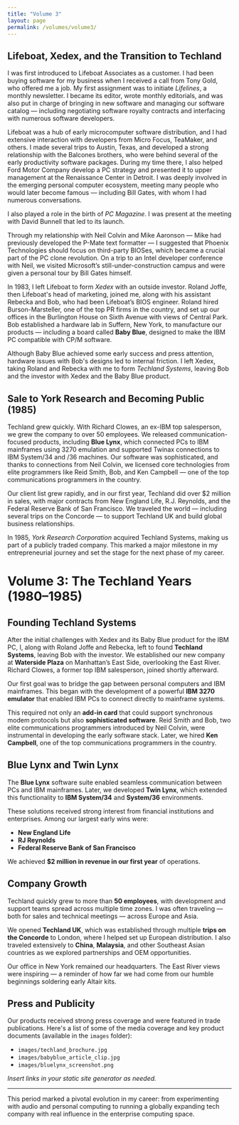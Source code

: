 ```yaml
---
title: "Volume 3"
layout: page
permalink: /volumes/volume3/
---
```


## Lifeboat, Xedex, and the Transition to Techland

I was first introduced to Lifeboat Associates as a customer. I had been buying software for my business when I received a call from Tony Gold, who offered me a job. My first assignment was to initiate *Lifelines*, a monthly newsletter. I became its editor, wrote monthly editorials, and was also put in charge of bringing in new software and managing our software catalog — including negotiating software royalty contracts and interfacing with numerous software developers.

Lifeboat was a hub of early microcomputer software distribution, and I had extensive interaction with developers from Micro Focus, TeaMaker, and others. I made several trips to Austin, Texas, and developed a strong relationship with the Balcones brothers, who were behind several of the early productivity software packages. During my time there, I also helped Ford Motor Company develop a PC strategy and presented it to upper management at the Renaissance Center in Detroit. I was deeply involved in the emerging personal computer ecosystem, meeting many people who would later become famous — including Bill Gates, with whom I had numerous conversations.

I also played a role in the birth of *PC Magazine*. I was present at the meeting with David Bunnell that led to its launch.

Through my relationship with Neil Colvin and Mike Aaronson — Mike had previously developed the P-Mate text formatter — I suggested that Phoenix Technologies should focus on third-party BIOSes, which became a crucial part of the PC clone revolution. On a trip to an Intel developer conference with Neil, we visited Microsoft’s still-under-construction campus and were given a personal tour by Bill Gates himself.

In 1983, I left Lifeboat to form *Xedex* with an outside investor. Roland Joffe, then Lifeboat's head of marketing, joined me, along with his assistant Rebecka and Bob, who had been Lifeboat’s BIOS engineer. Roland hired Burson-Marsteller, one of the top PR firms in the country, and set up our offices in the Burlington House on Sixth Avenue with views of Central Park. Bob established a hardware lab in Suffern, New York, to manufacture our products — including a board called **Baby Blue**, designed to make the IBM PC compatible with CP/M software.

Although Baby Blue achieved some early success and press attention, hardware issues with Bob's designs led to internal friction. I left Xedex, taking Roland and Rebecka with me to form *Techland Systems*, leaving Bob and the investor with Xedex and the Baby Blue product.

## Sale to York Research and Becoming Public (1985)

Techland grew quickly. With Richard Clowes, an ex-IBM top salesperson, we grew the company to over 50 employees. We released communication-focused products, including **Blue Lynx**, which connected PCs to IBM mainframes using 3270 emulation and supported Twinax connections to IBM System/34 and /36 machines. Our software was sophisticated, and thanks to connections from Neil Colvin, we licensed core technologies from elite programmers like Reid Smith, Bob, and Ken Campbell — one of the top communications programmers in the country.

Our client list grew rapidly, and in our first year, Techland did over $2 million in sales, with major contracts from New England Life, R.J. Reynolds, and the Federal Reserve Bank of San Francisco. We traveled the world — including several trips on the Concorde — to support Techland UK and build global business relationships.

In 1985, *York Research Corporation* acquired Techland Systems, making us part of a publicly traded company. This marked a major milestone in my entrepreneurial journey and set the stage for the next phase of my career.



# Volume 3: The Techland Years (1980–1985)

## Founding Techland Systems

After the initial challenges with Xedex and its Baby Blue product for the IBM PC, I, along with Roland Joffe and Rebecka, left to found **Techland Systems**, leaving Bob with the investor. We established our new company at **Waterside Plaza** on Manhattan’s East Side, overlooking the East River. Richard Clowes, a former top IBM salesperson, joined shortly afterward.

Our first goal was to bridge the gap between personal computers and IBM mainframes. This began with the development of a powerful **IBM 3270 emulator** that enabled IBM PCs to connect directly to mainframe systems.

This required not only an **add-in card** that could support synchronous modem protocols but also **sophisticated software**. Reid Smith and Bob, two elite communications programmers introduced by Neil Colvin, were instrumental in developing the early software stack. Later, we hired **Ken Campbell**, one of the top communications programmers in the country.

## Blue Lynx and Twin Lynx

The **Blue Lynx** software suite enabled seamless communication between PCs and IBM mainframes. Later, we developed **Twin Lynx**, which extended this functionality to **IBM System/34** and **System/36** environments.

These solutions received strong interest from financial institutions and enterprises. Among our largest early wins were:
- **New England Life**
- **RJ Reynolds**
- **Federal Reserve Bank of San Francisco**

We achieved **$2 million in revenue in our first year** of operations.

## Company Growth

Techland quickly grew to more than **50 employees**, with development and support teams spread across multiple time zones. I was often traveling — both for sales and technical meetings — across Europe and Asia.

We opened **Techland UK**, which was established through multiple **trips on the Concorde** to London, where I helped set up European distribution. I also traveled extensively to **China**, **Malaysia**, and other Southeast Asian countries as we explored partnerships and OEM opportunities.

Our office in New York remained our headquarters. The East River views were inspiring — a reminder of how far we had come from our humble beginnings soldering early Altair kits.

## Press and Publicity

Our products received strong press coverage and were featured in trade publications. Here's a list of some of the media coverage and key product documents (available in the `images` folder):
- `images/techland_brochure.jpg`
- `images/babyblue_article_clip.jpg`
- `images/bluelynx_screenshot.png`

*Insert links in your static site generator as needed.*

---

This period marked a pivotal evolution in my career: from experimenting with audio and personal computing to running a globally expanding tech company with real influence in the enterprise computing space.